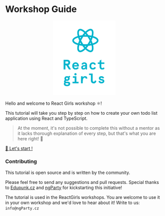 # Workshop Guide

<div style="text-align:center;">
  <img src="./react-girls-logo.png" width="200px"/>
</div>

Hello and welcome to React Girls workshop ⚛️!

This tutorial will take you step by step on how to create your own todo list application using React and TypeScript.

> At the moment, it's not possible to complete this without a mentor as it lacks thorough explanation of every step, but that's what you are here right! 🤗

[🚀 Let's start !](./0-introduction.md)

### Contributing

This tutorial is open source and is written by the community.

Please feel free to send any suggestions and pull requests. Special thanks to [Edupunk.cz](https://edupunk.cz) and [ngParty](http://ngparty.cz) for kickstarting this initiative!

The tutorial is used in the ReactGirls workshops. You are welcome to use it in your own workshop and we'd love to hear about it! Write to us: `info@ngParty.cz`
